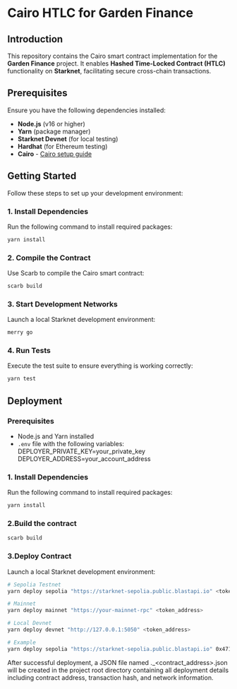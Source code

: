 # **Cairo HTLC for Garden Finance**  

## **Introduction**  

This repository contains the Cairo smart contract implementation for the **Garden Finance** project. It enables **Hashed Time-Locked Contract (HTLC)** functionality on **Starknet**, facilitating secure cross-chain transactions.  

## **Prerequisites**  

Ensure you have the following dependencies installed:  

- **Node.js** (v16 or higher)  
- **Yarn** (package manager)  
- **Starknet Devnet** (for local testing)  
- **Hardhat** (for Ethereum testing)  
- **Cairo** - [Cairo setup guide][cairo-book]

[cairo-book]: https://book.cairo-lang.org/


## **Getting Started**  

Follow these steps to set up your development environment:  

### **1. Install Dependencies**  
Run the following command to install required packages:  

```bash
yarn install
```

### **2. Compile the Contract**  
Use Scarb to compile the Cairo smart contract: 

```bash
scarb build
```
### **3. Start Development Networks**  
Launch a local Starknet development environment:

```bash
merry go
```
### **4. Run Tests**  
Execute the test suite to ensure everything is working correctly:

```bash
yarn test
```

## **Deployment**  

### Prerequisites
- Node.js and Yarn installed
- `.env` file with the following variables:
DEPLOYER_PRIVATE_KEY=your_private_key
DEPLOYER_ADDRESS=your_account_address

### **1. Install Dependencies**  
Run the following command to install required packages:  

```bash
yarn install
```

### **2.Build the contract**  
```bash
scarb build
```
### **3.Deploy Contract**  
Launch a local Starknet development environment:

```bash
# Sepolia Testnet
yarn deploy sepolia "https://starknet-sepolia.public.blastapi.io" <token_address>

# Mainnet
yarn deploy mainnet "https://your-mainnet-rpc" <token_address>

# Local Devnet
yarn deploy devnet "http://127.0.0.1:5050" <token_address>

# Example
yarn deploy sepolia "https://starknet-sepolia.public.blastapi.io" 0x4718F5A0FC34CC1AF16A1CDEE98FFB20C31F5CD61D6AB07201858F4287C938D
```
After successful deployment, a JSON file named .<network>_<contract_address>.json will be created in the project root directory containing all deployment details including contract address, transaction hash, and network information.
